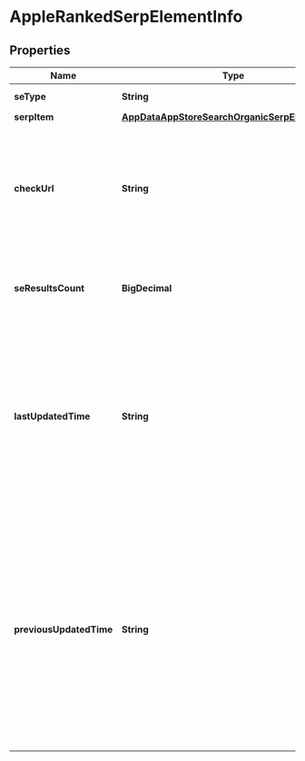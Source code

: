 

# AppleRankedSerpElementInfo


## Properties

| Name | Type | Description | Notes |
|------------ | ------------- | ------------- | -------------|
|**seType** | **String** | search engine type |  [optional] |
|**serpItem** | [**AppDataAppStoreSearchOrganicSerpElementItem**](AppDataAppStoreSearchOrganicSerpElementItem.md) |  |  [optional] |
|**checkUrl** | **String** | direct URL to search engine results you can use it to make sure that we provided accurate results |  [optional] |
|**seResultsCount** | **BigDecimal** | number of search results for the returned keyword |  [optional] |
|**lastUpdatedTime** | **String** | date and time when SERP data was updated in the UTC format: “yyyy-mm-dd hh-mm-ss +00:00” example: 2019-11-15 12:57:46 +00:00 |  [optional] |
|**previousUpdatedTime** | **String** | previous to the most recent date and time when SERP data was updated in the UTC format: “yyyy-mm-dd hh-mm-ss +00:00” example: 2019-10-15 12:57:46 +00:00; in this case, will equal null |  [optional] |



